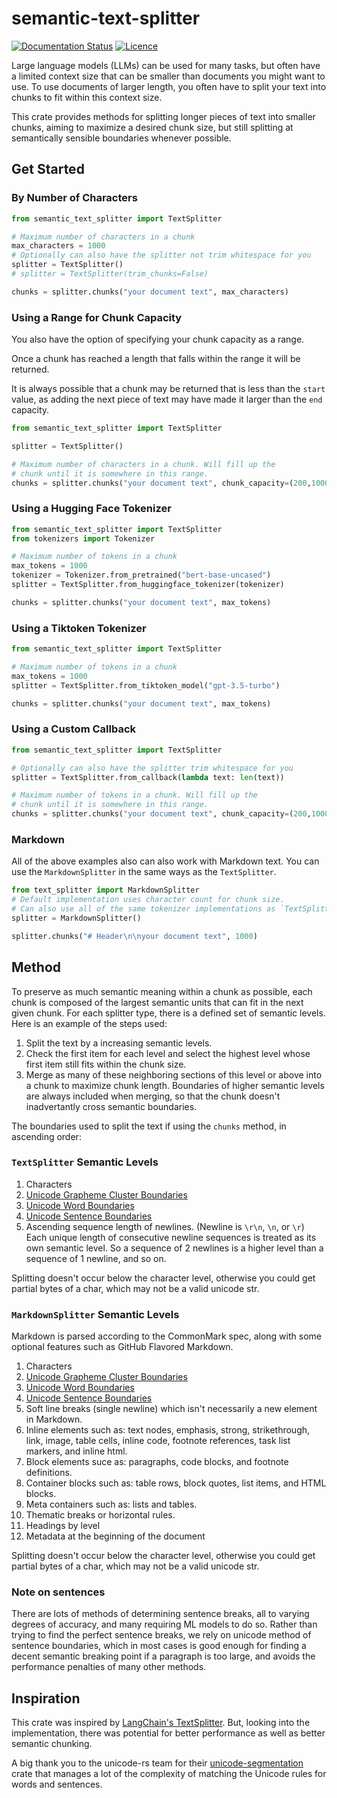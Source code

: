 # semantic-text-splitter

[![Documentation Status](https://readthedocs.org/projects/semantic-text-splitter/badge/?version=stable)](https://semantic-text-splitter.readthedocs.io/en/latest/?badge=latest) [![Licence](https://img.shields.io/crates/l/text-splitter)](https://github.com/benbrandt/text-splitter/blob/main/LICENSE.txt)

Large language models (LLMs) can be used for many tasks, but often have a limited context size that can be smaller than documents you might want to use. To use documents of larger length, you often have to split your text into chunks to fit within this context size.

This crate provides methods for splitting longer pieces of text into smaller chunks, aiming to maximize a desired chunk size, but still splitting at semantically sensible boundaries whenever possible.

## Get Started

### By Number of Characters

```python
from semantic_text_splitter import TextSplitter

# Maximum number of characters in a chunk
max_characters = 1000
# Optionally can also have the splitter not trim whitespace for you
splitter = TextSplitter()
# splitter = TextSplitter(trim_chunks=False)

chunks = splitter.chunks("your document text", max_characters)
```

### Using a Range for Chunk Capacity

You also have the option of specifying your chunk capacity as a range.

Once a chunk has reached a length that falls within the range it will be returned.

It is always possible that a chunk may be returned that is less than the `start` value, as adding the next piece of text may have made it larger than the `end` capacity.

```python
from semantic_text_splitter import TextSplitter

splitter = TextSplitter()

# Maximum number of characters in a chunk. Will fill up the
# chunk until it is somewhere in this range.
chunks = splitter.chunks("your document text", chunk_capacity=(200,1000))
```

### Using a Hugging Face Tokenizer

```python
from semantic_text_splitter import TextSplitter
from tokenizers import Tokenizer

# Maximum number of tokens in a chunk
max_tokens = 1000
tokenizer = Tokenizer.from_pretrained("bert-base-uncased")
splitter = TextSplitter.from_huggingface_tokenizer(tokenizer)

chunks = splitter.chunks("your document text", max_tokens)
```

### Using a Tiktoken Tokenizer

```python
from semantic_text_splitter import TextSplitter

# Maximum number of tokens in a chunk
max_tokens = 1000
splitter = TextSplitter.from_tiktoken_model("gpt-3.5-turbo")

chunks = splitter.chunks("your document text", max_tokens)
```

### Using a Custom Callback

```python
from semantic_text_splitter import TextSplitter

# Optionally can also have the splitter trim whitespace for you
splitter = TextSplitter.from_callback(lambda text: len(text))

# Maximum number of tokens in a chunk. Will fill up the
# chunk until it is somewhere in this range.
chunks = splitter.chunks("your document text", chunk_capacity=(200,1000))
```

### Markdown

All of the above examples also can also work with Markdown text. You can use the `MarkdownSplitter` in the same ways as the `TextSplitter`.

```python
from text_splitter import MarkdownSplitter
# Default implementation uses character count for chunk size.
# Can also use all of the same tokenizer implementations as `TextSplitter`.
splitter = MarkdownSplitter()

splitter.chunks("# Header\n\nyour document text", 1000)
```

## Method

To preserve as much semantic meaning within a chunk as possible, each chunk is composed of the largest semantic units that can fit in the next given chunk. For each splitter type, there is a defined set of semantic levels. Here is an example of the steps used:

1. Split the text by a increasing semantic levels.
2. Check the first item for each level and select the highest level whose first item still fits within the chunk size.
3. Merge as many of these neighboring sections of this level or above into a chunk to maximize chunk length. Boundaries of higher semantic levels are always included when merging, so that the chunk doesn't inadvertantly cross semantic boundaries.

The boundaries used to split the text if using the `chunks` method, in ascending order:

### `TextSplitter` Semantic Levels

1. Characters
2. [Unicode Grapheme Cluster Boundaries](https://www.unicode.org/reports/tr29/#Grapheme_Cluster_Boundaries)
3. [Unicode Word Boundaries](https://www.unicode.org/reports/tr29/#Word_Boundaries)
4. [Unicode Sentence Boundaries](https://www.unicode.org/reports/tr29/#Sentence_Boundaries)
5. Ascending sequence length of newlines. (Newline is `\r\n`, `\n`, or `\r`) Each unique length of consecutive newline sequences is treated as its own semantic level. So a sequence of 2 newlines is a higher level than a sequence of 1 newline, and so on.

Splitting doesn't occur below the character level, otherwise you could get partial bytes of a char, which may not be a valid unicode str.

### `MarkdownSplitter` Semantic Levels

Markdown is parsed according to the CommonMark spec, along with some optional features such as GitHub Flavored Markdown.

1. Characters
2. [Unicode Grapheme Cluster Boundaries](https://www.unicode.org/reports/tr29/#Grapheme_Cluster_Boundaries)
3. [Unicode Word Boundaries](https://www.unicode.org/reports/tr29/#Word_Boundaries)
4. [Unicode Sentence Boundaries](https://www.unicode.org/reports/tr29/#Sentence_Boundaries)
5. Soft line breaks (single newline) which isn't necessarily a new element in Markdown.
6. Inline elements such as: text nodes, emphasis, strong, strikethrough, link, image, table cells, inline code, footnote references, task list markers, and inline html.
7. Block elements suce as: paragraphs, code blocks, and footnote definitions.
8. Container blocks such as: table rows, block quotes, list items, and HTML blocks.
9. Meta containers such as: lists and tables.
10. Thematic breaks or horizontal rules.
11. Headings by level
12. Metadata at the beginning of the document

Splitting doesn't occur below the character level, otherwise you could get partial bytes of a char, which may not be a valid unicode str.

### Note on sentences

There are lots of methods of determining sentence breaks, all to varying degrees of accuracy, and many requiring ML models to do so. Rather than trying to find the perfect sentence breaks, we rely on unicode method of sentence boundaries, which in most cases is good enough for finding a decent semantic breaking point if a paragraph is too large, and avoids the performance penalties of many other methods.

## Inspiration

This crate was inspired by [LangChain's TextSplitter](https://api.python.langchain.com/en/latest/character/langchain_text_splitters.character.RecursiveCharacterTextSplitter.html#langchain_text_splitters.character.RecursiveCharacterTextSplitter). But, looking into the implementation, there was potential for better performance as well as better semantic chunking.

A big thank you to the unicode-rs team for their [unicode-segmentation](https://crates.io/crates/unicode-segmentation) crate that manages a lot of the complexity of matching the Unicode rules for words and sentences.
